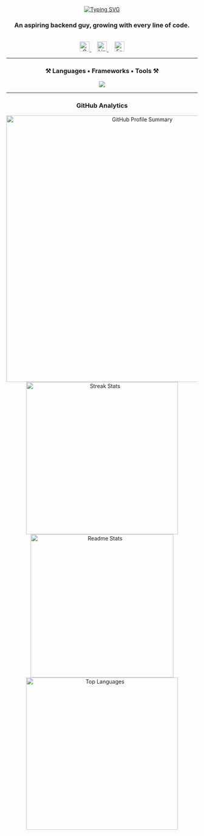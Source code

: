 <div align="center">

[![Typing SVG](https://readme-typing-svg.demolab.com?font=Caveat&size=35&duration=7500&pause=1000&color=FF5733&center=true&vCenter=true&width=500&lines=Hi+there%2C+I'm+Nijhum)](https://github.com/mdnrkn)

### An aspiring backend guy, growing with every line of code.

<br/>

<a href="mailto:mdnishatraihankhan@gmail.com" target="_blank">
  <img src="https://upload.wikimedia.org/wikipedia/commons/4/4e/Gmail_Icon.png" alt="Gmail" width="26" height="26"/>
</a>&nbsp;&nbsp;&nbsp;
<a href="https://www.linkedin.com/in/mdnrkn/" target="_blank">
  <img src="https://cdn.jsdelivr.net/gh/devicons/devicon/icons/linkedin/linkedin-original.svg" alt="LinkedIn" width="26" height="26"/>
</a>&nbsp;&nbsp;&nbsp;
<a href="https://www.facebook.com/mdnrkn/" target="_blank">
  <img src="https://cdn.jsdelivr.net/gh/devicons/devicon/icons/facebook/facebook-original.svg" alt="Facebook" width="26" height="26"/>
</a>

<br/>
<hr/>

### ⚒️ Languages • Frameworks • Tools ⚒️

<img src="https://skillicons.dev/icons?i=go,tailwind,git,github,linux,vscode,notion&theme=dark" />

<br/>
<hr/>

### GitHub Analytics

<!-- Profile Summary -->
<img width = "700" src="https://github-profile-summary-cards.vercel.app/api/cards/profile-details?username=mdnrkn&count_private=true&theme=aura&border_radius=5" alt="GitHub Profile Summary" />

<!-- Readme Stats & Streak -->
  <img width = "400" src="https://github-readme-streak-stats-salesp07.vercel.app/?user=mdnrkn&count_private=true&theme=aura&border_radius=5" alt="Streak Stats" />
  <img width = "376" src="https://github-readme-stats-salesp07.vercel.app/api?username=mdnrkn&count_private=true&show_icons=true&theme=aura&rank_icon=github&border_radius=5" alt="Readme Stats" />

<!-- Top Languages -->
<img width="400" src="https://github-readme-stats-salesp07.vercel.app/api/top-langs/?username=mdnrkn&hide=html&langs_count=8&layout=compact&theme=aura&border_radius=5&size_weight=0.5&count_weight=0.5" alt="Top Languages" />